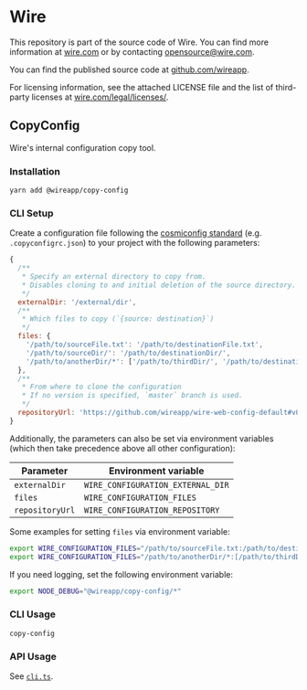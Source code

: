 # Wire

This repository is part of the source code of Wire. You can find more information at [wire.com](https://wire.com) or by contacting opensource@wire.com.

You can find the published source code at [github.com/wireapp](https://github.com/wireapp).

For licensing information, see the attached LICENSE file and the list of third-party licenses at [wire.com/legal/licenses/](https://wire.com/legal/licenses/).

## CopyConfig

Wire's internal configuration copy tool.

### Installation

```
yarn add @wireapp/copy-config
```

### CLI Setup

Create a configuration file following the [cosmiconfig standard](https://github.com/davidtheclark/cosmiconfig#cosmiconfig) (e.g. `.copyconfigrc.json`) to your project with the following parameters:

```js
{
  /**
   * Specify an external directory to copy from.
   * Disables cloning to and initial deletion of the source directory.
   */
  externalDir: '/external/dir',
  /**
   * Which files to copy (`{source: destination}`)
   */
  files: {
    '/path/to/sourceFile.txt': '/path/to/destinationFile.txt',
    '/path/to/sourceDir/': '/path/to/destinationDir/',
    '/path/to/anotherDir/*': ['/path/to/thirdDir/', '/path/to/destinationDir/'],
  },
  /**
   * From where to clone the configuration
   * If no version is specified, `master` branch is used.
   */
  repositoryUrl: 'https://github.com/wireapp/wire-web-config-default#v0.7.1',
}
```

Additionally, the parameters can also be set via environment variables (which then take precedence above all other configuration):

| Parameter       | Environment variable              |
| --------------- | --------------------------------- |
| `externalDir`   | `WIRE_CONFIGURATION_EXTERNAL_DIR` |
| `files`         | `WIRE_CONFIGURATION_FILES`        |
| `repositoryUrl` | `WIRE_CONFIGURATION_REPOSITORY`   |

Some examples for setting `files` via environment variable:

```sh
export WIRE_CONFIGURATION_FILES="/path/to/sourceFile.txt:/path/to/destinationFile.txt;/path/to/sourceDir/:/path/to/destinationDir/"
export WIRE_CONFIGURATION_FILES="/path/to/anotherDir/*:[/path/to/thirdDir/,/path/to/destinationDir/]"
```

If you need logging, set the following environment variable:

```sh
export NODE_DEBUG="@wireapp/copy-config/*"
```

### CLI Usage

```
copy-config
```

### API Usage

See [`cli.ts`](./src/main/cli.ts).
